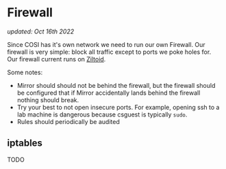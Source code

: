 # Firewall

_updated: Oct 16th 2022_

Since COSI has it's own network we need to run our own Firewall. Our firewall is very simple: block all traffic except to ports we poke holes for. Our firewall current runs on [Ziltoid](../infrastructure/servers/ziltoid.md).

Some notes:
- Mirror should should not be behind the firewall, but the firewall should be configured that if Mirror accidentally lands behind the firewall nothing should break.
- Try your best to not open insecure ports. For example, opening ssh to a lab machine is dangerous because csguest is typically `sudo`.
- Rules should periodically be audited

## iptables

TODO
